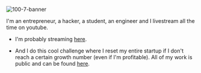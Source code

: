 <!--**AlekTurkmen/alekturkmen** is a ✨ _special_ ✨ repository because its `README.md` (this file) appears on your GitHub profile.-->
![100-7-banner](https://github.com/user-attachments/assets/1505eaca-36ad-4143-bf5b-eb4d5fa6b70e)

I'm an entrepreneur, a hacker, a student, an engineer and I livestream all the time on youtube. 

- I'm probably streaming [here](https://www.youtube.com/@alekturkmen/streams).
    
- And I do this cool challenge where I reset my entire startup if I don't reach a certain growth number (even if I'm profitable). All of my work is public and can be found [here](https://alekturkmen.notion.site/100-Users-7-Days-Alek-Turkmen-1360c1259cce80aa95ebd4dabd8c379f?pvs=4).
